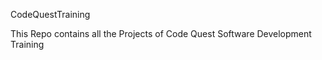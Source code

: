 CodeQuestTraining

This Repo contains all the
 Projects of Code Quest Software Development Training
